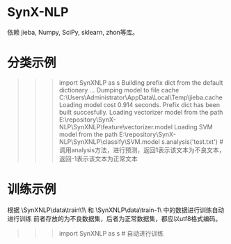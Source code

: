 # SynX-NLP

依赖 jieba, Numpy, SciPy, sklearn, zhon等库。

# 分类示例
>>> import SynXNLP as s
Building prefix dict from the default dictionary ...
Dumping model to file cache C:\Users\Administrator\AppData\Local\Temp\jieba.cache
Loading model cost 0.914 seconds.
Prefix dict has been built succesfully.
Loading vectorizer model from the path E:\repository\SynX-NLP\SynXNLP\feature\vectorizer.model
Loading SVM model from the path E:\repository\SynX-NLP\SynXNLP\classify\SVM.model
>>> s.analysis('test.txt') # 调用analysis方法，进行预测，返回1表示该文本为不良文本，返回-1表示该文本为正常文本

# 训练示例
根据 \SynXNLP\data\train\1\ 和 \SynXNLP\data\train\-1\ 中的数据进行训练自动进行训练
前者存放的为不良数据集，后者为正常数据集，都应以utf8格式编码。
>>> import SynXNLP as s # 自动进行训练
